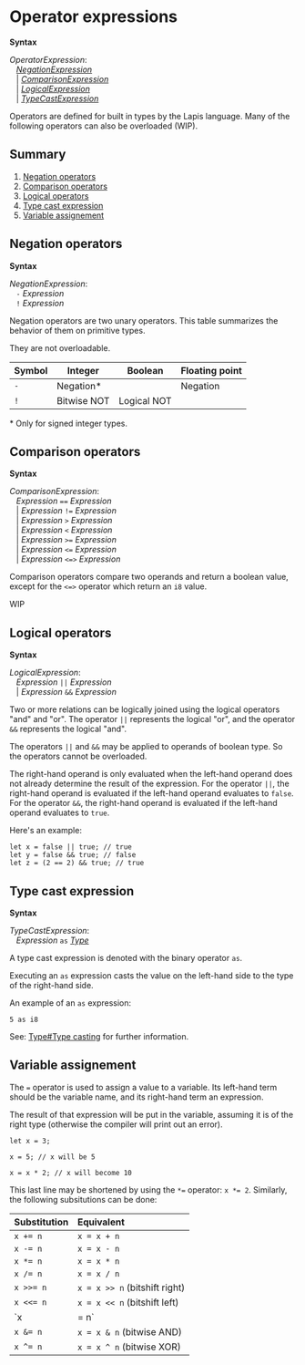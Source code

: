 # Operator expressions

<div style="background-color: rgba(255, 255, 255, 0.15);">
<strong>Syntax</strong>

*OperatorExpression*: <br />
 &nbsp;&nbsp; [*NegationExpression*](#negation-operators) <br />
 &nbsp;&nbsp; | [*ComparisonExpression*](#comparison-operators) <br />
 &nbsp;&nbsp; | [*LogicalExpression*](#logical-operators) <br />
 &nbsp;&nbsp; | [*TypeCastExpression*](#type-cast-expression)
</div>

Operators are defined for built in types by the Lapis language.
Many of the following operators can also be overloaded (WIP).

## Summary

1. [Negation operators](#negation-operators)
2. [Comparison operators](#comparison-operators)
3. [Logical operators](#logical-operators)
4. [Type cast expression](#type-cast-expression)
5. [Variable assignement](#variable-assignement)

## Negation operators

<div style="background-color: rgba(255, 255, 255, 0.15);">
<strong>Syntax</strong>

*NegationExpression*: <br />
 &nbsp;&nbsp; `-` *Expression* <br />
 &nbsp;&nbsp; `!` *Expression*
</div>

Negation operators are two unary operators.
This table summarizes the behavior of them on primitive types.

They are not overloadable.

|  Symbol  |  Integer    |  Boolean    |  Floating point  |
|----------|-------------|-------------|------------------|
|   `-`    | Negation*   |             | Negation         |
|   `!`    | Bitwise NOT | Logical NOT |                  |

\* Only for signed integer types.

## Comparison operators

<div style="background-color: rgba(255, 255, 255, 0.15);">
<strong>Syntax</strong>

*ComparisonExpression*: <br />
 &nbsp;&nbsp; *Expression* `==` *Expression* <br />
 &nbsp;&nbsp; | *Expression* `!=` *Expression* <br />
 &nbsp;&nbsp; | *Expression* `>` *Expression* <br />
 &nbsp;&nbsp; | *Expression* `<` *Expression* <br />
 &nbsp;&nbsp; | *Expression* `>=` *Expression* <br />
 &nbsp;&nbsp; | *Expression* `<=` *Expression* <br />
 &nbsp;&nbsp; | *Expression* `<=>` *Expression* <br />
</div>

Comparison operators compare two operands and return a boolean value, except for the `<=>` operator which return an `i8` value.

WIP

## Logical operators

<div style="background-color: rgba(255, 255, 255, 0.15);">
<strong>Syntax</strong>

*LogicalExpression*: <br />
 &nbsp;&nbsp; *Expression* `||` *Expression* <br />
 &nbsp;&nbsp; | *Expression* `&&` *Expression*
</div>

Two or more relations can be logically joined using the logical operators "and" and "or".
The operator `||` represents the logical "or", and the operator `&&` represents the logical "and".

The operators `||` and `&&` may be applied to operands of boolean type. So the operators cannot be overloaded.

The right-hand operand is only evaluated when the left-hand operand does not already determine the result of the expression.
For the operator `||`, the right-hand operand is evaluated if the left-hand operand evaluates to `false`.
For the operator `&&`, the right-hand operand is evaluated if the left-hand operand evaluates to `true`.

Here's an example:
```lapis
let x = false || true; // true
let y = false && true; // false
let z = (2 == 2) && true; // true
```

## Type cast expression

<div style="background-color: rgba(255, 255, 255, 0.15);">
<strong>Syntax</strong>

*TypeCastExpression*: <br />
 &nbsp;&nbsp; *Expression* `as` [*Type*](../../types.md)
</div>

A type cast expression is denoted with the binary operator `as`.

Executing an `as` expression casts the value on the left-hand side to the type of the right-hand side.

An example of an `as` expression:
```lapis
5 as i8
```

See: [Type#Type casting](../../types.md#type-casting) for further information.

## Variable assignement

The `=` operator is used to assign a value to a variable.
Its left-hand term should be the variable name, and its right-hand term an expression.

The result of that expression will be put in the variable, assuming it is of the right type (otherwise the compiler will print out an error).

```lapis
let x = 3;

x = 5; // x will be 5

x = x * 2; // x will become 10
```

This last line may be shortened by using the `*=` operator: `x *= 2`.
Similarly, the following subsitutions can be done:

| Substitution | Equivalent |
| :------------- | :------------- |
| `x += n` | `x = x + n` |
| `x -= n` | `x = x - n` |
| `x *= n` | `x = x * n` |
| `x /= n` | `x = x / n` |
| `x >>= n` | `x = x >> n` (bitshift right) |
| `x <<= n` | `x = x << n` (bitshift left) |
| `x |= n` | `x = x | n` (bitwise OR) |
| `x &= n` | `x = x & n` (bitwise AND) |
| `x ^= n` | `x = x ^ n` (bitwise XOR) |
